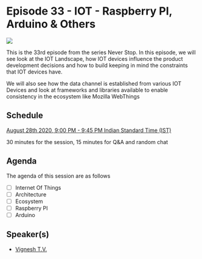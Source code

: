# Episode 33 - IOT - Raspberry PI, Arduino & Others

![](33-IOT.png)

This is the 33rd episode from the series Never Stop. In this episode, we will see look at the IOT Landscape, how IOT devices influence the product development decisions and how to build keeping in mind the constraints that IOT devices have.

We will also see how the data channel is established from various IOT Devices and look at frameworks and libraries available to enable consistency in the ecosystem like Mozilla WebThings

## Schedule

[August 28th 2020, 9:00 PM - 9:45 PM Indian Standard Time (IST)]()

30 minutes for the session, 15 minutes for Q&A and random chat

## Agenda

The agenda of this session are as follows

- [ ] Internet Of Things
- [ ] Architecture
- [ ] Ecosystem
- [ ] Raspberry PI
- [ ] Arduino

## Speaker(s)

- [Vignesh T.V.](http://tvvignesh.com/)
